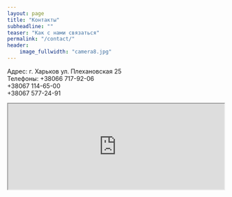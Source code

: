 ```yaml
---
layout: page
title: "Контакты"
subheadline: ""
teaser: "Как с нами связаться"
permalink: "/contact/"
header:
    image_fullwidth: "camera8.jpg"
---
```

Адрес: г. Харьков ул. Плехановская 25  
Телефоны: +38066 717-92-06   
+38067 114-65-00  
+38067 577-24-91  

<iframe onload="iFrameHeight(this)" id="blockrandom-99" name="" src="https://www.google.com/maps/embed?pb=!1m14!1m12!1m3!1d2157.3213964906804!2d36.25135294317192!3d49.983198008361576!2m3!1f0!2f0!3f0!3m2!1i1024!2i768!4f13.1!5e0!3m2!1sru!2sua!4v1544540472529&quot; width=&quot;1200&quot; height=&quot;600&quot; frameborder=&quot;0&quot; style=&quot;border:0&quot; allowfullscreen&gt;" width="100%" height="200" scrolling="auto" frameborder="1" title="Карта" class="wrapper">
Без IFRAME</iframe>